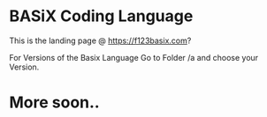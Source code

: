 # BASiX Coding Language

This is the landing page @ https://f123basix.com?

For Versions of the Basix Language Go to Folder /a and choose your Version.

# More soon..
